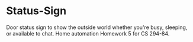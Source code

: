 Status-Sign
===========

Door status sign to show the outside world whether you're busy, sleeping, or available to chat.  Home automation Homework 5 for CS 294-84.
